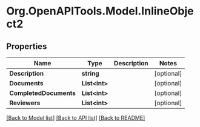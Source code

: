 
# Org.OpenAPITools.Model.InlineObject2

## Properties

Name | Type | Description | Notes
------------ | ------------- | ------------- | -------------
**Description** | **string** |  | [optional] 
**Documents** | **List&lt;int&gt;** |  | [optional] 
**CompletedDocuments** | **List&lt;int&gt;** |  | [optional] 
**Reviewers** | **List&lt;int&gt;** |  | [optional] 

[[Back to Model list]](../README.md#documentation-for-models)
[[Back to API list]](../README.md#documentation-for-api-endpoints)
[[Back to README]](../README.md)

